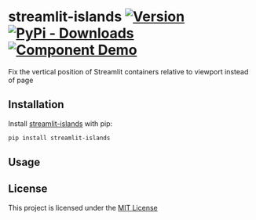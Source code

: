 streamlit-islands  [![Version](https://img.shields.io/pypi/v/streamlit-islands)](https://pypi.org/project/streamlit-islands/#history) 
[![PyPi - Downloads](https://img.shields.io/pypi/dm/streamlit-islands)](https://pypi.org/project/streamlit-islands/#files)[![Component Demo](https://static.streamlit.io/badges/streamlit_badge_black_white.svg)](https://islands-demo.streamlit.app/)
============

Fix the vertical position of Streamlit containers relative to viewport instead of page

## Installation
Install [streamlit-islands](https://pypi.org/project/streamlit-islands/) with pip:
```bash
pip install streamlit-islands
```

## Usage

## License
This project is licensed under the [MIT License](LICENSE.txt)

[hello]: # (arg 1, {
    arg: "sell",
    arg_alt: "buy"}, {arg 3}
    )